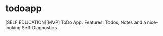 # todoapp
[SELF EDUCATION][MVP] ToDo App. Features: Todos, Notes and a nice-looking Self-Diagnostics.
